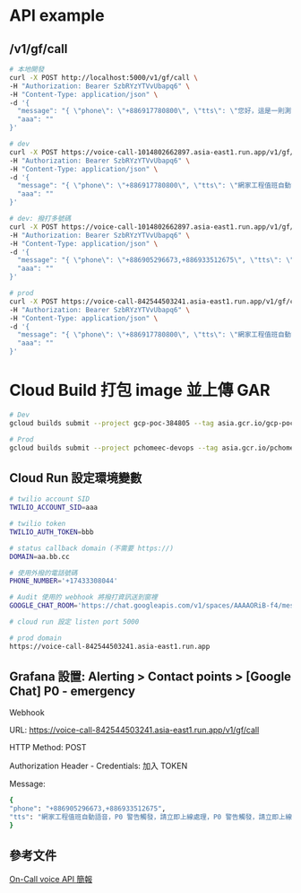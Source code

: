 # API example

## /v1/gf/call
```bash
# 本地開發
curl -X POST http://localhost:5000/v1/gf/call \
-H "Authorization: Bearer SzbRYzYTVvUbapq6" \
-H "Content-Type: application/json" \
-d '{
  "message": "{ \"phone\": \"+886917780800\", \"tts\": \"您好，這是一則測試語音。\" }",
  "aaa": ""
}'

# dev
curl -X POST https://voice-call-1014802662897.asia-east1.run.app/v1/gf/call \
-H "Authorization: Bearer SzbRYzYTVvUbapq6" \
-H "Content-Type: application/json" \
-d '{
  "message": "{ \"phone\": \"+886917780800\", \"tts\": \"網家工程值班自動語音，P0 警告觸發，請立即上線處理，P0 警告觸發，請立即上線處理，P0 警告觸發，請立即上線處理\" }",
  "aaa": ""
}'

# dev: 撥打多號碼
curl -X POST https://voice-call-1014802662897.asia-east1.run.app/v1/gf/call \
-H "Authorization: Bearer SzbRYzYTVvUbapq6" \
-H "Content-Type: application/json" \
-d '{
  "message": "{ \"phone\": \"+886905296673,+886933512675\", \"tts\": \"網家工程值班自動語音，P0 警告觸發，請立即上線處理，P0 警告觸發，請立即上線處理，P0 警告觸發，請立即上線處理\" }",
  "aaa": ""
}'

# prod
curl -X POST https://voice-call-842544503241.asia-east1.run.app/v1/gf/call \
-H "Authorization: Bearer SzbRYzYTVvUbapq6" \
-H "Content-Type: application/json" \
-d '{
  "message": "{ \"phone\": \"+886917780800\", \"tts\": \"網家工程值班自動語音，P0 警告觸發，請立即上線處理，P0 警告觸發，請立即上線處理，P0 警告觸發，請立即上線處理\" }",
  "aaa": ""
}'
```


# Cloud Build 打包 image 並上傳 GAR
```bash
# Dev
gcloud builds submit --project gcp-poc-384805 --tag asia.gcr.io/gcp-poc-384805/voice_call:rc0.1 .

# Prod
gcloud builds submit --project pchomeec-devops --tag asia.gcr.io/pchomeec-devops/voice_call:rc0.1 .


```

## Cloud Run 設定環境變數
```bash
# twilio account SID
TWILIO_ACCOUNT_SID=aaa

# twilio token
TWILIO_AUTH_TOKEN=bbb

# status callback domain (不需要 https://)
DOMAIN=aa.bb.cc

# 使用外撥的電話號碼
PHONE_NUMBER='+17433308044'

# Audit 使用的 webhook 將撥打資訊送到窗裡
GOOGLE_CHAT_ROOM='https://chat.googleapis.com/v1/spaces/AAAAORiB-f4/messages?key=AIzaSyDdI0hCZtE6vySjMm-WEfRq3CPzqKqqsHI&token=znt0IanI-jpY9I0ox5f3bWs9jAF1XdcgVaiLQ81LEQA'

# cloud run 設定 listen port 5000

# prod domain
https://voice-call-842544503241.asia-east1.run.app
```

## Grafana 設置: Alerting > Contact points > [Google Chat] P0 - emergency

Webhook

URL: https://voice-call-842544503241.asia-east1.run.app/v1/gf/call

HTTP Method: POST

Authorization Header - Credentials: 加入 TOKEN

Message:
```bash
{
"phone": "+886905296673,+886933512675", 
"tts": "網家工程值班自動語音，P0 警告觸發，請立即上線處理，P0 警告觸發，請立即上線處理，P0 警告觸發，請立即上線處理"
}
```

## 參考文件
[On-Call voice API 簡報](https://docs.google.com/presentation/d/1zSnaBdJF1zqLWHDSM8kR7ZfaaCp7j5-rfLDCoruGUvs/edit#slide=id.p)